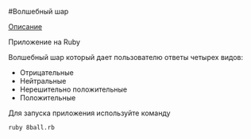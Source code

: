 #Волшебный шар

[Описание](https://ru.wikipedia.org/wiki/Magic_8_ball)

Приложение на Ruby

Волшебный шар который дает пользователю ответы четырех видов:
- Отрицательные
- Нейтральные
- Нерешительно положительные
- Положительные

Для запуска приложения используйте команду

    ruby 8ball.rb
